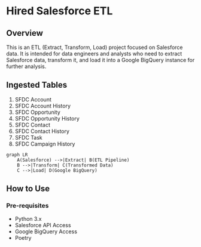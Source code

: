 # Hired Salesforce ETL

## Overview

This is an ETL (Extract, Transform, Load) project focused on Salesforce data. It is intended for data engineers and analysts who need to extract Salesforce data, transform it, and load it into a Google BigQuery instance for further analysis.

## Ingested Tables

1. SFDC Account
2. SFDC Account History
3. SFDC Opportunity
4. SFDC Opportunity History
5. SFDC Contact
6. SFDC Contact History
7. SFDC Task
8. SFDC Campaign History

```mermaid
graph LR
    A(Salesforce) -->|Extract| B(ETL Pipeline)
    B -->|Transform| C(Transformed Data)
    C -->|Load| D(Google BigQuery)
```

## How to Use

### Pre-requisites

- Python 3.x
- Salesforce API Access
- Google BigQuery Access
- Poetry